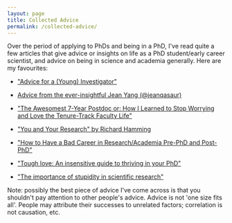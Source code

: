 ```yaml
---
layout: page
title: Collected Advice
permalink: /collected-advice/
---
```


Over the period of applying to PhDs and being in a PhD, I've read quite a few articles that give advice or insights on life as a PhD student/early career scientist, and advice on being in science and academia generally. Here are my favourites:

* ["Advice for a (Young) Investigator"](http://ce.sysu.edu.cn/hope/UploadFiles/Education/2012/8/201208212105373432.pdf)

* [Advice from the ever-insightful Jean Yang (@jeanqasaur)](http://jxyzabc.blogspot.co.uk/search/label/academic%20advice)

* ["The Awesomest 7-Year Postdoc or: How I Learned to Stop Worrying and Love the Tenure-Track Faculty Life"](http://blogs.scientificamerican.com/guest-blog/the-awesomest-7-year-postdoc-or-how-i-learned-to-stop-worrying-and-love-the-tenure-track-faculty-life/)

* ["You and Your Research" by Richard Hamming](http://www.cs.virginia.edu/~robins/YouAndYourResearch.html)

* ["How to Have a Bad Career in Research/Academia Pre-PhD and Post-PhD"](https://drive.google.com/file/d/0Bzis5MXW83vCdUdXYnFIVDVOSkE/view)

* ["Tough love: An insensitive guide to thriving in your PhD"](http://neurochambers.blogspot.co.uk/2012/05/tough-love-insensitive-guide-to.html)

* ["The importance of stupidity in scientific research"](http://jcs.biologists.org/content/121/11/1771.full)

Note: possibly the best piece of advice I've come across is that you shouldn't pay attention to other people's advice. Advice is not 'one size fits all'. People may attribute their successes to unrelated factors; correlation is not causation, etc.  